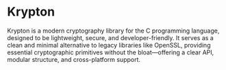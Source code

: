 # Krypton

Krypton is a modern cryptography library for the C programming language, designed to be lightweight, secure, and developer-friendly. It serves as a clean and minimal alternative to legacy libraries like OpenSSL, providing essential cryptographic primitives without the bloat—offering a clear API, modular structure, and cross-platform support.
